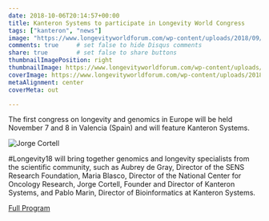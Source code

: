 ```yaml
---
date: 2018-10-06T20:14:57+00:00
title: Kanteron Systems to participate in Longevity World Congress
tags: ["kanteron", "news"]
image: "https://www.longevityworldforum.com/wp-content/uploads/2018/09/Longevity-2018-Participantes.jpg"
comments: true     # set false to hide Disqus comments
share: true        # set false to share buttons
thumbnailImagePosition: right
thumbnailImage: https://www.longevityworldforum.com/wp-content/uploads/2018/03/RRSS_fecha-lugar-ENG-720x445.jpg
coverImage: https://www.longevityworldforum.com/wp-content/uploads/2018/09/Longevity-2018-Participantes.jpg
metaAlignment: center
coverMeta: out

---
```

The first congress on longevity and genomics in Europe will be held November 7 and 8 in Valencia (Spain) and will feature Kanteron Systems.

<!--more-->

![Jorge Cortell](http://valenciaplaza.com/public/Image/2018/10/NOTICIAJORGECORTELL_NoticiaAmpliada.jpg)

 #Longevity18 will bring together genomics and longevity specialists from the scientific community, such as Aubrey de Gray, Director of the SENS Research Foundation, Maria Blasco, Director of the National Center for Oncology Research, Jorge Cortell, Founder and Director of Kanteron Systems, and Pablo Marin, Director of Bioinformatics at Kanteron Systems.

[Full Program](https://www.longevityworldforum.com/programme/)
